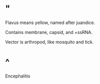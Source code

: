 # "

Flavus means yellow, named after juandice.

Contains membrane, capsid, and +ssRNA.

Vector is arthropod, like mosquito and tick.

# ^

Encephalitis
